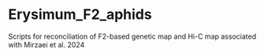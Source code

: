 # Erysimum_F2_aphids
Scripts for reconciliation of F2-based genetic map and Hi-C map associated with Mirzaei et al. 2024
